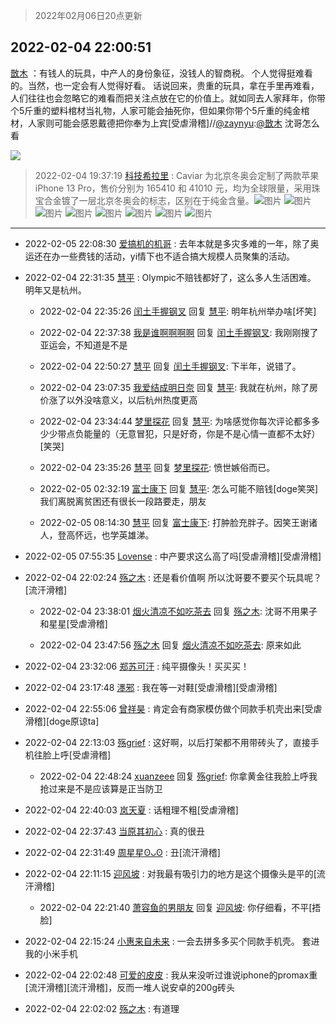 > 2022年02月06日20点更新
<link rel="stylesheet" href="https://cdn.jsdelivr.net/gh/taotie6/sampleJSON@main/css/photo_show.css">
<meta name="referrer" content="no-referrer" />


 ## 2022-02-04 22:00:51 

 [㪚木](https://www.coolapk.com/feed/33310374?shareKey=NzIwNDdkYmYzNDJiNjFmZDMxOWU~) ：有钱人的玩具，中产人的身份象征，没钱人的智商税。
个人觉得挺难看的。当然，也一定会有人觉得好看。
话说回来，贵重的玩具，拿在手里再难看，人们往往也会忽略它的难看而把关注点放在它的价值上。就如同去人家拜年，你带个5斤重的塑料棺材当礼物，人家可能会抽死你，但如果你带个5斤重的纯金棺材<!--break-->，人家则可能会感恩戴德把你奉为上宾[受虐滑稽]//<a class="feed-link-uname" href="/u/zaynyu">@zaynyu</a>:<a class="feed-link-uname" href="/u/㪚木">@㪚木</a> 沈哥怎么看 

<div class="album">
<img class="img-item" src="https://image.coolapk.com/feed/2019/0507/23/1081091_4573_2939@300x300.gif" />
</div>

> 2022-02-04 19:37:19 
> [科技希拉里](https://www.coolapk.com/feed/33307175?shareKey=ZjNiNTE4MThmMTY2NjFmZDMxOWU~) : Caviar 为北京冬奥会定制了两款苹果 iPhone 13 Pro，售价分别为 165410 和 41010 元，均为全球限量，采用珠宝合金镀了一层北京冬奥会的标志，区别在于纯金含量。 ​​​ 
![图片](https://image.coolapk.com/feed/2022/0204/19/15140951_b28d4ebe_4438_0372_388@914x694.png)
![图片](https://image.coolapk.com/feed/2022/0204/19/15140951_1f786a4c_4438_038_832@830x950.jpeg)
![图片](https://image.coolapk.com/feed/2022/0204/19/15140951_0cb94876_4438_0382_833@830x950.jpeg)
![图片](https://image.coolapk.com/feed/2022/0204/19/15140951_9f294003_4438_039_481@1260x770.jpeg)
![图片](https://image.coolapk.com/feed/2022/0204/19/15140951_33a36481_4438_0396_960@1260x770.jpeg)
![图片](https://image.coolapk.com/feed/2022/0204/19/15140951_1b9500ee_4438_0406_38@1260x770.jpeg)
![图片](https://image.coolapk.com/feed/2022/0204/19/15140951_82e2e771_4438_0417_338@1260x770.jpeg)
![图片](https://image.coolapk.com/feed/2022/0204/19/15140951_4c35cde2_4438_0414_197@1260x770.jpeg)

 ------- 

- 2022-02-05 22:08:30 [爱搞机的机哥](uid=3046370) : 去年本就是多灾多难的一年，除了奥运还在办一些费钱的活动，yi情下也不适合搞大规模人员聚集的活动。 

- 2022-02-04 22:31:35 [慧平](uid=1466942) : Olympic不赔钱都好了，这么多人生活困难。
明年又是杭州。 

    - 2022-02-04 22:35:26 [闰土手握钢叉](uid=3177928) 回复 [慧平](uid=1466942): 明年杭州举办啥[坏笑] 

    - 2022-02-04 22:37:38 [我是谁啊啊啊啊](uid=2536100) 回复 [闰土手握钢叉](uid=3177928): 我刚刚搜了亚运会，不知道是不是 

    - 2022-02-04 22:50:27 [慧平](uid=1466942) 回复 [闰土手握钢叉](uid=3177928): 下半年，说错了。 

    - 2022-02-04 23:07:35 [我爱结成明日奈](uid=1772977) 回复 [慧平](uid=1466942): 我就在杭州，除了房价涨了以外没啥意义，以后杭州热度更高 

    - 2022-02-04 23:34:44 [梦里探花](uid=836750) 回复 [慧平](uid=1466942): 为啥感觉你每次评论都多多少少带点负能量的（无意冒犯，只是好奇，你是不是心情一直都不太好）[笑哭] 

    - 2022-02-04 23:35:26 [慧平](uid=1466942) 回复 [梦里探花](uid=836750): 愤世嫉俗而已。 

    - 2022-02-05 02:32:19 [富士康下](uid=3283746) 回复 [慧平](uid=1466942): 怎么可能不赔钱[doge笑哭]我们离脱离贫困还有很长一段路要走，朋友 

    - 2022-02-05 08:14:30 [慧平](uid=1466942) 回复 [富士康下](uid=3283746): 打肿脸充胖子。因笑王谢诸人，登高怀远，也学英雄涕。 

- 2022-02-05 07:55:35 [Lovense](uid=4198932) : 中产要求这么高了吗[受虐滑稽][受虐滑稽] 

- 2022-02-04 22:02:24 [殇之木](uid=1085570) : 还是看价值啊
所以沈哥要不要买个玩具呢？[流汗滑稽] 

    - 2022-02-04 23:38:01 [烟火清凉不如吃茶去](uid=4279524) 回复 [殇之木](uid=1085570): 沈哥不用果子和星星[受虐滑稽] 

    - 2022-02-04 23:47:56 [殇之木](uid=1085570) 回复 [烟火清凉不如吃茶去](uid=4279524): 原来如此 

- 2022-02-04 23:32:06 [郑苏可汗](uid=678781) : 纯平摄像头！买买买！ 

- 2022-02-04 23:17:48 [濹邪](uid=1210426) : 我在等一对鞋[受虐滑稽][受虐滑稽] 

- 2022-02-04 22:55:06 [曾祥昊](uid=6695078) : 肯定会有商家模仿做个同款手机壳出来[受虐滑稽][doge原谅ta] 

- 2022-02-04 22:13:03 [殇grief](uid=4392516) : 这好啊，以后打架都不用带砖头了，直接手机往脸上呼[受虐滑稽] 

    - 2022-02-04 22:48:24 [xuanzeee](uid=1362965) 回复 [殇grief](uid=4392516): 你拿黄金往我脸上呼我抢过来是不是应该算是正当防卫 

- 2022-02-04 22:40:03 [岚天夏](uid=1974131) : 话粗理不粗[受虐滑稽] 

- 2022-02-04 22:37:43 [当原其初心](uid=1076410) : 真的很丑 

- 2022-02-04 22:31:49 [周星星ʘᴗʘ](uid=1078199) : 丑[流汗滑稽] 

- 2022-02-04 22:11:15 [迎风坡](uid=2269289) : 对我最有吸引力的地方是这个摄像头是平的[流汗滑稽] 

    - 2022-02-04 22:21:40 [萧容鱼的男朋友](uid=2377889) 回复 [迎风坡](uid=2269289): 你仔细看，不平[捂脸] 

- 2022-02-04 22:15:24 [小惠来自未来](uid=847097) : 一会去拼多多买个同款手机壳。     套进我的小米手机 

- 2022-02-04 22:02:48 [可爱的皮皮](uid=2163021) : 我从来没听过谁说iphone的promax重[流汗滑稽][流汗滑稽]，反而一堆人说安卓的200g砖头 

- 2022-02-04 22:02:02 [殇之木](uid=1085570) : 有道理 


